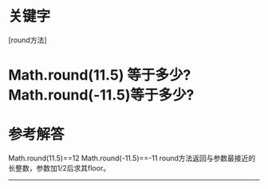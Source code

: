 # 关键字

\[round方法\]

# Math.round\(11.5\) 等于多少? Math.round\(-11.5\)等于多少?

# 参考解答

Math.round\(11.5\)==12 Math.round\(-11.5\)==-11 round方法返回与参数最接近的长整数，参数加1/2后求其floor。

---

